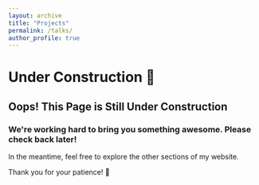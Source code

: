 ```yaml
---
layout: archive
title: "Projects"
permalink: /talks/
author_profile: true
---
```




# Under Construction 🚧

<!-- <img src="https://media.giphy.com/media/3oEjI6SIIHBdRxXI40/giphy.gif" alt="Under Construction" width="498" height="498" /> -->


## Oops! This Page is Still Under Construction

### We're working hard to bring you something awesome. Please check back later!

In the meantime, feel free to explore the other sections of my website.

Thank you for your patience! 🙏







<!--{% if site.talkmap_link == true %}

<p style="text-decoration:underline;"><a href="/talkmap.html">See a map of all the places I've given a talk!</a></p>

{% endif %}

{% for post in site.talks reversed %}
  {% include archive-single-talk.html %}
{% endfor %}-->
